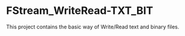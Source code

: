 # FStream_WriteRead-TXT_BIT
 This project contains the basic way of Write/Read text and binary files.
